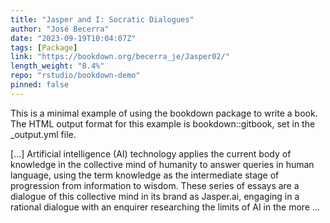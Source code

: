 ```yaml
---
title: "Jasper and I: Socratic Dialogues"
author: "José Becerra"
date: "2023-09-19T10:04:07Z"
tags: [Package]
link: "https://bookdown.org/becerra_je/Jasper02/"
length_weight: "8.4%"
repo: "rstudio/bookdown-demo"
pinned: false
---
```


<p>This is a minimal example of using the bookdown package to write a book. The HTML output format for this example is bookdown::gitbook, set in the _output.yml file.</p> [...] Artificial intelligence (AI) technology applies the current body of knowledge in the collective mind of humanity to answer queries in human language, using the term knowledge as the intermediate stage of progression from information to wisdom. These series of essays are a dialogue of this collective mind in its brand as Jasper.ai, engaging in a rational dialogue with an enquirer researching the limits of AI in the more  ...
